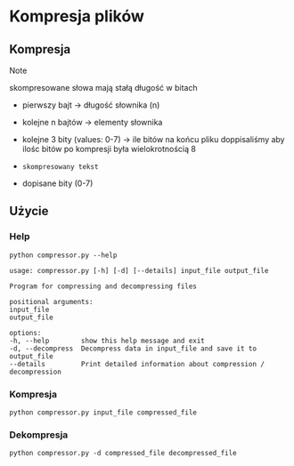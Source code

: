 # Kompresja plików

## Kompresja

> [!NOTE]
> skompresowane słowa mają stałą długość w bitach

- pierwszy bajt -> długość słownika (n)

- kolejne n bajtów -> elementy słownika

- kolejne 3 bity (values: 0-7) -> ile bitów na końcu pliku doppisaliśmy aby ilośc bitów po kompresji była wielokrotnością 8

- `skompresowany tekst`

- dopisane bity (0-7)

## Użycie

### Help

```
python compressor.py --help
```
```
usage: compressor.py [-h] [-d] [--details] input_file output_file

Program for compressing and decompressing files

positional arguments:
input_file
output_file

options:
-h, --help        show this help message and exit
-d, --decompress  Decompress data in input_file and save it to output_file
--details         Print detailed information about compression / decompression
```

### Kompresja

```
python compressor.py input_file compressed_file
```

### Dekompresja


```
python compressor.py -d compressed_file decompressed_file
```

